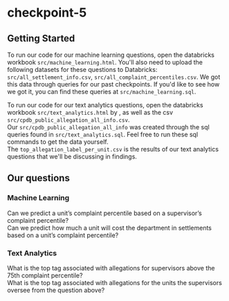 # checkpoint-5

## Getting Started
To run our code for our machine learning questions, open the databricks workbook `src/machine_learning.html`. You'll also need to upload the following datasets for these questions to Databricks: `src/all_settlement_info.csv`, `src/all_complaint_percentiles.csv`.
We got this data through queries for our past checkpoints. If you'd like to see how we got it, you can find these queries at `src/machine_learning.sql`.

To run our code for our text analytics questions, open the databricks workbook `src/text_analytics.html` by , as well as the csv `src/cpdb_public_allegation_all_info.csv`. 
<br>Our `src/cpdb_public_allegation_all_info` was created through the sql queries found in `src/text_analytics.sql`. Feel free to run these sql commands to get the data yourself.
<br>The `top_allegation_label_per_unit.csv` is the results of our text analytics questions that we'll be discussing in findings.

## Our questions
### Machine Learning
Can we predict a unit’s complaint percentile based on a supervisor’s complaint percentile?<br>
Can we predict how much a unit will cost the department in settlements based on a unit’s complaint percentile?

### Text Analytics
What is the top tag associated with allegations for supervisors above the 75th complaint percentile?<br>
What is the top tag associated with allegations for the units the supervisors oversee from the question above?
